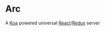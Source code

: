 # Arc
A [Koa](https://github.com/koajs/koa) powered universal [React](https://facebook.github.io/react/)/[Redux](http://redux.js.org/) server
